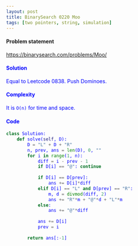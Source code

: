 ```yaml
---
layout: post
title: BinarySearch 0220 Moo
tags: [two pointers, string, simulation]
---
```


#### Problem statement

<a href="https://binarysearch.com/problems/Moo/"> <font color = blue>https://binarysearch.com/problems/Moo/

#### Solution
Equal to Leetcode 0838. Push Dominoes.

#### Complexity
It is `O(n)` for time and space.

#### Code
```python
class Solution:
    def solve(self, D):
        D = "L" + D + "R"
        n, prev, ans = len(D), 0, ""
        for i in range(1, n):
            diff = i - prev - 1
            if D[i] == "@": continue
            
            if D[i] == D[prev]:
                ans += D[i]*diff     
            elif D[i] == "L" and D[prev] == "R":
                m, d = divmod(diff, 2)
                ans += "R"*m + "@"*d + "L"*m
            else:
                ans += "@"*diff
                
            ans += D[i]
            prev = i
        
        return ans[:-1]
```
